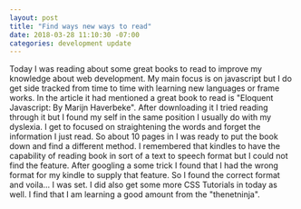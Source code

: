 ```yaml
---
layout: post
title: "Find ways new ways to read"
date: 2018-03-28 11:10:30 -07:00
categories: development update
---
```


Today I was reading about some great books to read to improve my knowledge about web development. My main focus is on javascript but I do get side tracked from time to time with learning new languages or frame works. In the article it had mentioned a great book to read is "Eloquent Javascript: By Marijn Haverbeke". After downloading it I tried reading through it but I found my self in the same position I usually do with my dyslexia. I get to focused on straightening the words and forget the information I just read. So about 10 pages in I was ready to put the book down and find a different method. I remembered that kindles to have the capability of reading book in sort of a text to speech format but I could not find the feature. After googling a some trick I found that I had the wrong format for my kindle to supply that feature. So I found the correct format and voila... I was set. I did also get some more CSS Tutorials in today as well. I find that I am learning a good amount from the "thenetninja".